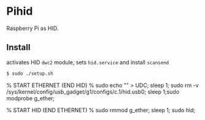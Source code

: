 # Pihid

Raspberry Pi as HID.

## Install
activates HID ``dwc2`` module, sets ``hid.service`` and install ``scansend``

```sh
$ sudo ./setup.sh
```

% START ETHERNET (END HID)
% sudo echo "" > UDC; sleep 1; sudo rm -v /sys/kernel/config/usb_gadget/g1/configs/c.1/hid.usb0; sleep 1;sudo modprobe g_ether;

% START HID (END ETHERNET)
% sudo rmmod g_ether; sleep 1; sudo hid;